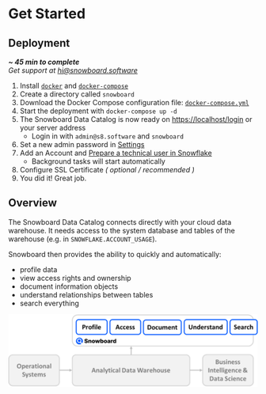 Get Started
===========

## Deployment
***~ 45 min to complete***  
*Get support at [hi@snowboard.software](mailto:hi@snowboard.software)*

1. Install [`docker`](https://docs.docker.com/engine/install/) and [`docker-compose`](https://docs.docker.com/compose/install/)
2. Create a directory called `snowboard`
3. Download the Docker Compose configuration file: [`docker-compose.yml`](https://raw.githubusercontent.com/zurferr/snowboard_software/main/docs/docker-compose.yml "Download file")
4. Start the deployment with `docker-compose up -d`
5. The Snowboard Data Catalog is now ready on [https://localhost/login](https://localhost/login) or your server address
    - Login in with `admin@s8.software` and `snowboard`
6. Set a new admin password in [Settings](http://localhost/settings#Users)
7. Add an Account and [Prepare a technical user in Snowflake](snowflake_connection.md)
    - Background tasks will start automatically
8. Configure SSL Certificate _( optional / recommended )_
9. You did it! Great job.


## Overview

The Snowboard Data Catalog connects directly with your cloud data warehouse.
It needs access to the system database and tables of the warehouse (e.g. in `SNOWFLAKE.ACCOUNT_USAGE`).

Snowboard then provides the ability to quickly and automatically: 
- profile data
- view access rights and ownership
- document information objects 
- understand relationships between tables
- search everything

![System Architecture](_static/overview.png)